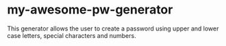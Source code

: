 # my-awesome-pw-generator

This generator allows the user to create a password using upper and lower case letters, special characters and numbers. 

